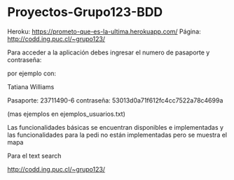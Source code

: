 # Proyectos-Grupo123-BDD

Heroku: <https://prometo-que-es-la-ultima.herokuapp.com/>
Página: <http://codd.ing.puc.cl/~grupo123/>

Para acceder a la aplicación debes ingresar el numero de pasaporte y contraseña: 

por ejemplo con:

Tatiana Williams

Pasaporte: 23711490-6
contraseña:  53013d0a71f612fc4cc7522a78c4699a

(mas ejemplos en ejemplos_usuarios.txt)

Las funcionalidades básicas se encuentran disponibles e implementadas y las funcionalidades para la pedi no están implementadas pero se muestra el mapa

Para el text search

<http://codd.ing.puc.cl/~grupo123/>